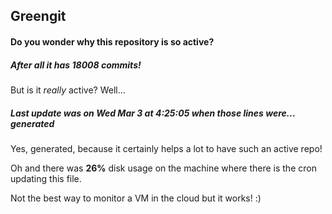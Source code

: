 ## Greengit

#### Do you wonder why this repository is so active?

##### After all it has 18008 commits!

But is it *really* active? Well...

##### Last update was on Wed Mar 3 at 4:25:05 when those lines were... generated

Yes, generated, because it certainly helps a lot to have such an active repo!

Oh and there was **26%** disk usage on the machine
where there is the cron updating this file.

Not the best way to monitor a VM in the cloud but it works! :)
